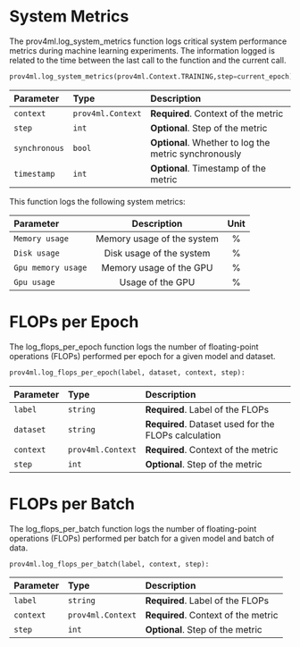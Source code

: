 
# System Metrics

The prov4ml.log_system_metrics function logs critical system performance metrics during machine learning experiments.
The information logged is related to the time between the last call to the function and the current call.

```python
prov4ml.log_system_metrics(prov4ml.Context.TRAINING,step=current_epoch)
```

| Parameter | Type     | Description                |
| :-------- | :------- | :------------------------- |
| `context` | `prov4ml.Context` | **Required**. Context of the metric |
| `step` | `int` | **Optional**. Step of the metric |
| `synchronous` | `bool` | **Optional**. Whether to log the metric synchronously |
| `timestamp` | `int` | **Optional**. Timestamp of the metric |

This function logs the following system metrics:

| Parameter | Description                | Unit |
| :-------- | :-------------------------: | :---: |
| `Memory usage` | Memory usage of the system | % |
| `Disk usage` | Disk usage of the system | % |
| `Gpu memory usage` | Memory usage of the GPU | % |
| `Gpu usage` | Usage of the GPU | % |


# FLOPs per Epoch

The log_flops_per_epoch function logs the number of floating-point operations (FLOPs) performed per epoch for a given model and dataset. 

```python
prov4ml.log_flops_per_epoch(label, dataset, context, step):
```

| Parameter | Type     | Description                |
| :-------- | :------- | :------------------------- |
| `label` | `string` | **Required**. Label of the FLOPs |
| `dataset` | `string` | **Required**. Dataset used for the FLOPs calculation |
| `context` | `prov4ml.Context` | **Required**. Context of the metric |
| `step` | `int` | **Optional**. Step of the metric |

# FLOPs per Batch

The log_flops_per_batch function logs the number of floating-point operations (FLOPs) performed per batch for a given model and batch of data. 

```python
prov4ml.log_flops_per_batch(label, context, step):
```

| Parameter | Type     | Description                |
| :-------- | :------- | :------------------------- |
| `label` | `string` | **Required**. Label of the FLOPs |
| `context` | `prov4ml.Context` | **Required**. Context of the metric |
| `step` | `int` | **Optional**. Step of the metric |